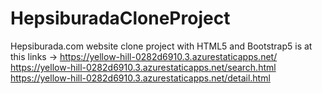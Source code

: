 # HepsiburadaCloneProject
Hepsiburada.com website clone project with HTML5 and Bootstrap5 is at this links -> https://yellow-hill-0282d6910.3.azurestaticapps.net/
https://yellow-hill-0282d6910.3.azurestaticapps.net/search.html
https://yellow-hill-0282d6910.3.azurestaticapps.net/detail.html
